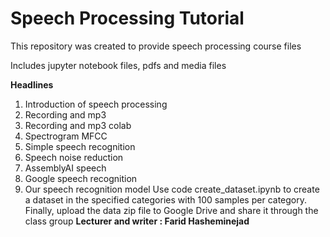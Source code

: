 # Speech Processing Tutorial
This repository was created to provide speech processing course files

Includes jupyter notebook files, pdfs and media files

**Headlines**
1. Introduction of speech processing
2. Recording and mp3
3. Recording and mp3 colab
4. Spectrogram MFCC
5. Simple speech recognition
6. Speech noise reduction
7. AssemblyAI speech
8. Google speech recognition
9. Our speech recognition model
Use code create_dataset.ipynb to create a dataset in the specified categories with 100 samples per category.
Finally, upload the data zip file to Google Drive and share it through the class group
**Lecturer and writer : Farid Hasheminejad**
